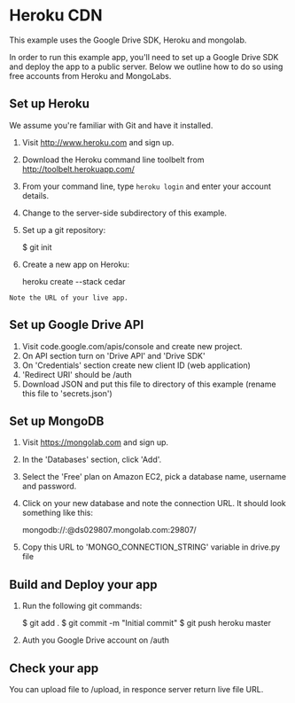 # Heroku CDN

This example uses the Google Drive SDK, Heroku and mongolab.

In order to run this example app, you'll need to set up a Google Drive SDK and deploy the app
to a public server. Below we outline how to do so using free accounts from Heroku and MongoLabs.

## Set up Heroku

We assume you're familiar with Git and have it installed.

  1. Visit http://www.heroku.com and sign up.
  2. Download the Heroku command line toolbelt from http://toolbelt.herokuapp.com/
  3. From your command line, type `heroku login` and enter your account details.
  4. Change to the server-side subdirectory of this example.
  5. Set up a git repository:

        $ git init

  6. Create a new app on Heroku:

        heroku create --stack cedar

    Note the URL of your live app.

## Set up Google Drive API

  1. Visit code.google.com/apis/console and create new project.
  2. On API section turn on 'Drive API' and 'Drive SDK'
  3. On 'Credentials' section create new client ID (web application)
  4. 'Redirect URI' should be <URL of your live app>/auth
  5. Download JSON and put this file to directory of this example (rename this file to 'secrets.json')

## Set up MongoDB

  1. Visit https://mongolab.com and sign up.
  2. In the 'Databases' section, click 'Add'.
  3. Select the 'Free' plan on Amazon EC2, pick a database name, username and password.
  4. Click on your new database and note the connection URL. It should look something like this:

       mongodb://<user>:<password>@ds029807.mongolab.com:29807/<databaseName>

  5. Copy this URL to 'MONGO_CONNECTION_STRING' variable in drive.py file


## Build and Deploy your app

  1. Run the following git commands:

      $ git add .
      $ git commit -m "Initial commit"
      $ git push heroku master

  2. Auth you Google Drive account on <your live Heroku URL>/auth

## Check your app

You can upload file to <your live Heroku URL>/upload, in responce server return live file URL.
